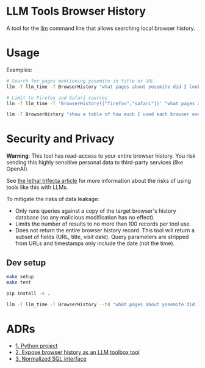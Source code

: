 # LLM Tools Browser History

A tool for the [llm](https://llm.datasette.io/) command line that allows searching local browser history.

# Usage

Examples:

```sh
# Search for pages mentioning yosemite in title or URL
llm -T llm_time -T BrowserHistory "what pages about yosemite did I look up recently?"

# Limit to Firefox and Safari sources
llm -T llm_time -T 'BrowserHistory(["firefox","safari"])' "what pages about yosemite did I look up recently?"

llm -T BrowserHistory "show a table of how much I used each browser over the past year by month"
```


# Security and Privacy

**Warning**: This tool has read-access to your entire browser history. You risk sending
this highly sensitive personal data to third-party services (like OpenAI).

See [the lethal trifecta article](https://simonw.substack.com/p/the-lethal-trifecta-for-ai-agents) for more information about the risks of using tools like this with LLMs.

To mitigate the risks of data leakage:
- Only runs queries against a copy of the target browser's history database (so any malicious modification has no effect).
- Limits the number of results to no more than 100 records per tool use.
- Does not return the entire browser history record. This tool will return a subset of fields (URL, title, visit date). Query parameters are stripped from URLs and timestamps only include the date (not the time).

## Dev setup

```bash
make setup
make test

pip install -e .

llm -T llm_time -T BrowserHistory --td "what pages about yosemite did I look up recently?"
```

# ADRs

* [1. Python project](docs/adr/0001-python-project.md)
* [2. Expose browser history as an LLM toolbox tool](docs/adr/0002-browser-tool.md)
* [3. Normalized SQL interface](docs/adr/0003-normalized-sql-interface.md)
